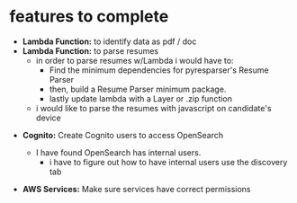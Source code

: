 # features to complete

 <!-- - **Lambda Function:** to recieve data from post request -->
 <!-- - **Html Page:** to send data in a post request -->
 <!-- - **Lambda Function:** create an OBJ from form parts -->
 - **Lambda Function:** to identify data as pdf / doc
 - **Lambda Function:** to parse resumes
 	- in order to parse resumes w/Lambda i would have to:
		- Find the minimum dependencies for pyresparser's Resume Parser
		- then, build a Resume Parser minimum package.
		- lastly update lambda with a Layer or .zip function
	- i would like to parse the resumes with javascript on candidate's device
 <!-- - **Lambda Function:** to send json data to OpenSearch -->
 - **Cognito:** Create Cognito users to access OpenSearch
	- I have found OpenSearch has internal users.
		- i have to figure out how to have internal users use the discovery tab

 - **AWS Services:** Make sure services have correct permissions 
